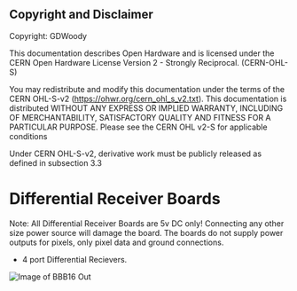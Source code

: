 ## Copyright and Disclaimer
Copyright: GDWoody

This documentation describes Open Hardware and is licensed under the CERN Open Hardware License Version 2 - Strongly Reciprocal. (CERN-OHL-S)

You may redistribute and modify this documentation under the terms of the CERN OHL-S-v2 (https://ohwr.org/cern_ohl_s_v2.txt). This documentation is distributed WITHOUT ANY EXPRESS OR IMPLIED WARRANTY, INCLUDING OF MERCHANTABILITY, SATISFACTORY QUALITY AND FITNESS FOR A PARTICULAR PURPOSE. Please see the CERN OHL v2-S for applicable conditions

Under CERN OHL-S-v2, derivative work must be publicly released as defined in subsection 3.3

# Differential Receiver Boards

Note: All Differential Receiver Boards are 5v DC only! Connecting any other size power source will damage the board. The boards do not supply power outputs for pixels, only pixel data and ground connections.


* 4 port Differential Recievers. 



 

![Image of BBB16
Out](https://github.com/GDWoody/Pixel-Controllers/blob/main/image/Dff_Expansion.png)
